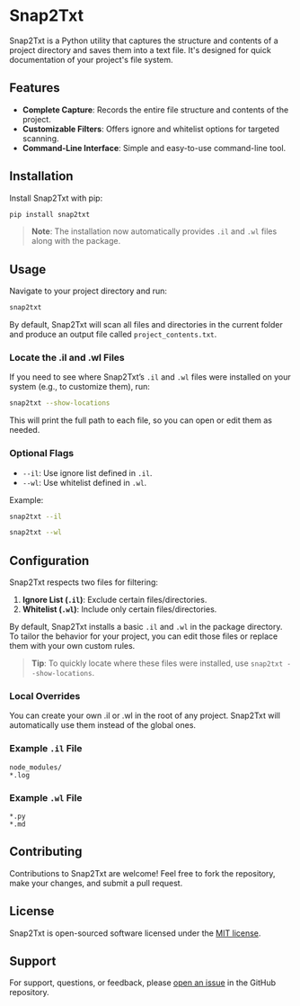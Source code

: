 # Snap2Txt

Snap2Txt is a Python utility that captures the structure and contents of a project directory and saves them into a text file. It's designed for quick documentation of your project's file system.

## Features

- **Complete Capture**: Records the entire file structure and contents of the project.
- **Customizable Filters**: Offers ignore and whitelist options for targeted scanning.
- **Command-Line Interface**: Simple and easy-to-use command-line tool.

## Installation

Install Snap2Txt with pip:

```bash
pip install snap2txt
```

> **Note**: The installation now automatically provides `.il` and `.wl` files along with the package.

## Usage

Navigate to your project directory and run:

```bash
snap2txt
```

By default, Snap2Txt will scan all files and directories in the current folder and produce an output file called `project_contents.txt`.

### Locate the .il and .wl Files

If you need to see where Snap2Txt’s `.il` and `.wl` files were installed on your system (e.g., to customize them), run:

```bash
snap2txt --show-locations
```

This will print the full path to each file, so you can open or edit them as needed.

### Optional Flags

- `--il`: Use ignore list defined in `.il`.
- `--wl`: Use whitelist defined in `.wl`.

Example:

```bash
snap2txt --il
```

```bash
snap2txt --wl
```

## Configuration

Snap2Txt respects two files for filtering:

1. **Ignore List (`.il`)**: Exclude certain files/directories.
2. **Whitelist (`.wl`)**: Include only certain files/directories.

By default, Snap2Txt installs a basic `.il` and `.wl` in the package directory. To tailor the behavior for your project, you can edit those files or replace them with your own custom rules.

> **Tip**: To quickly locate where these files were installed, use `snap2txt --show-locations`.

### Local Overrides 
You can create your own .il or .wl in the root of any project. Snap2Txt will automatically use them instead of the global ones.

### Example `.il` File

```text
node_modules/
*.log
```

### Example `.wl` File

```text
*.py
*.md
```

## Contributing

Contributions to Snap2Txt are welcome! Feel free to fork the repository, make your changes, and submit a pull request.

## License

Snap2Txt is open-sourced software licensed under the [MIT license](LICENSE).

## Support

For support, questions, or feedback, please [open an issue](https://github.com/vorniches/snap2txt/issues) in the GitHub repository.